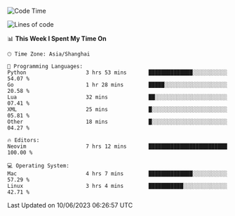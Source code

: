 <!--START_SECTION:waka-->
![Code Time](http://img.shields.io/badge/Code%20Time-1%2C390%20hrs%203%20mins-blue)

![Lines of code](https://img.shields.io/badge/From%20Hello%20World%20I%27ve%20Written-261.5%20thousand%20lines%20of%20code-blue)

📊 **This Week I Spent My Time On** 

```text
🕑︎ Time Zone: Asia/Shanghai

💬 Programming Languages: 
Python                   3 hrs 53 mins       ██████████████░░░░░░░░░░░   54.07 % 
Go                       1 hr 28 mins        █████░░░░░░░░░░░░░░░░░░░░   20.58 % 
Lua                      32 mins             ██░░░░░░░░░░░░░░░░░░░░░░░   07.41 % 
XML                      25 mins             █░░░░░░░░░░░░░░░░░░░░░░░░   05.81 % 
Other                    18 mins             █░░░░░░░░░░░░░░░░░░░░░░░░   04.27 % 

🔥 Editors: 
Neovim                   7 hrs 12 mins       █████████████████████████   100.00 % 

💻 Operating System: 
Mac                      4 hrs 7 mins        ██████████████░░░░░░░░░░░   57.29 % 
Linux                    3 hrs 4 mins        ███████████░░░░░░░░░░░░░░   42.71 % 
```


 Last Updated on 10/06/2023 06:26:57 UTC
<!--END_SECTION:waka-->
